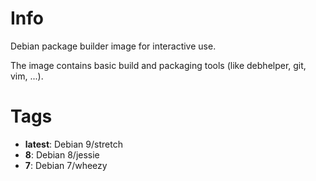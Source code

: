 # Info

Debian package builder image for interactive use.

The image contains basic build and packaging tools (like debhelper, git, vim, ...).

# Tags

* **latest**: Debian 9/stretch
* **8**: Debian 8/jessie
* **7**: Debian 7/wheezy

